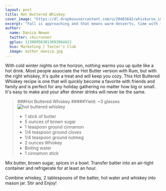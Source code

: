 ```yaml
---
layout: post
title: Hot Buttered Whiskey
cover_image: "https://dl.dropboxusercontent.com/u/20403642/whiskaroo_images/whiskaroo_header_images/9.jpg"
excerpt: "Fall is approaching and that means warm desserts, time with family and friends and rich flavors! Cooking with Bourbon adds a unique twist to any dish that you’re making and we wanted to share an amazing Peach Bourbon Pie with.."
author:
  name: Danica Newon
  twitter: chicrunner
  gplus: 113089563013093964421 
  bio: Marketing | Taster's Club
  image: author_danica.jpg
---
```

With cold winter nights on the horizon, nothing warms you up quite like a hot drink. Most people associate the Hot Butter version with Rum, but with the right whiskey, it's quite a treat and will keep you cozy. This Hot Buttered Whiskey recipe is one that will quickly become a favorite with friends and family and is perfect for any holiday gathering no matter how big or small. It's easy to make and your after dinner drinks will never be the same. 


> ###Hot Buttered Whiskey
> #####Yield: ~3 glasses
![hot buttered whiskey](https://dl.dropboxusercontent.com/u/20403642/images/whiskaroo/hot-buttered-whiskey.png)
> - 1 stick of butter
> - 5 ounces of brown sugar
> - 1 teaspoon ground cinnamon
> - 1/4 teaspoon ground cloves
> - 1/4 teaspoon ground nutmeg
> - 2 ounces Whiskey
> - Boiling water
> - 1 cinnamon stick


Mix butter, brown sugar, spices in a bowl. Transfer batter into an air-tight container and refrigerate for at least an hour.


Combine whiskey, 2 tablespoons of the batter, hot water and whiskey into mason jar. Stir and Enjoy!